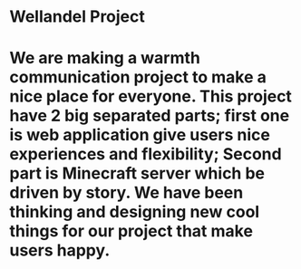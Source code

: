 # Wellandel Project

# We are making a warmth communication project to make a nice place for everyone. This project have 2 big separated parts; first one is web application give users nice experiences and flexibility; Second part is Minecraft server which be driven by story. We have been thinking and designing new cool things for our project that make users happy.
